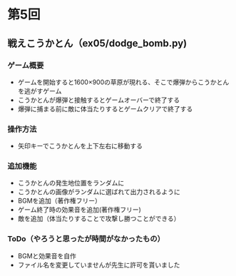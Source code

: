 # 第5回
## 戦えこうかとん（ex05/dodge_bomb.py)
### ゲーム概要
- ゲームを開始すると1600×900の草原が現れる、そこで爆弾からこうかとんを逃がすゲーム
- こうかとんが爆弾と接触するとゲームオーバーで終了する
- 爆弾に捕まる前に敵に体当たりするとゲームクリアで終了する
### 操作方法
- 矢印キーでこうかとんを上下左右に移動する
### 追加機能
- こうかとんの発生地位置をランダムに
- こうかとんの画像がランダムに選ばれて出力されるように
- BGMを追加（著作権フリー）
- ゲーム終了時の効果音を追加(著作権フリー)
- 敵を追加（体当たりすることで攻撃し勝つことができる）
### ToDo（やろうと思ったが時間がなかったもの）
- BGMと効果音を自作
- ファイル名を変更していませんが先生に許可を貰いました